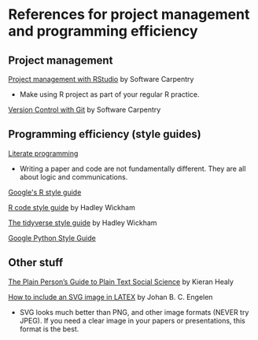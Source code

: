 # References for project management and programming efficiency 

## Project management 

[Project management with RStudio](https://swcarpentry.github.io/r-novice-gapminder/02-project-intro/) by  Software Carpentry

- Make using R project as part of your regular R practice.

[Version Control with Git](https://swcarpentry.github.io/git-novice/) by Software Carpentry

## Programming efficiency (style guides)

[Literate programming](http://www.literateprogramming.com/index.html)

- Writing a paper and code are not fundamentally different. They are all about logic and communications.

[Google's R style guide](https://google.github.io/styleguide/Rguide.xml)

[R code style guide](http://r-pkgs.had.co.nz/r.html) by Hadley Wickham 

[The tidyverse style guide](http://style.tidyverse.org/) by Hadley Wickham

[Google Python Style Guide](https://github.com/google/styleguide/blob/gh-pages/pyguide.md)

## Other stuff 

[The Plain Person’s Guide to Plain Text Social Science](http://plain-text.co/) by Kieran Healy 

[How to include an SVG image in LATEX](http://ctan.math.illinois.edu/info/svg-inkscape/InkscapePDFLaTeX.pdf) by Johan B. C. Engelen

- SVG looks much better than PNG, and other image formats (NEVER try JPEG). If you need a clear image in your papers or presentations, this format is the best. 
